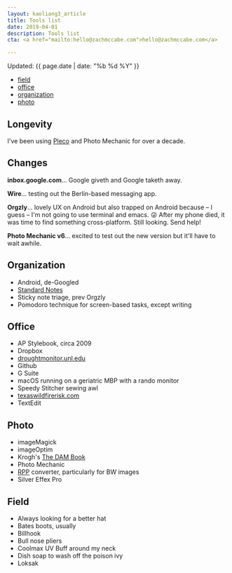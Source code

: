 ```yaml
---
layout: kaoliang3_article
title: Tools list
date: 2019-04-01
description: Tools list
cta: <a href="mailto:hello@zachmccabe.com">hello@zachmccabe.com</a>

---
```



Updated: {{ page.date | date: "%b %d %Y" }}



+ [field](https://www.zachmccabe.com/tools.html#field)
+ [office](https://www.zachmccabe.com/tools.html#office)
+ [organization](https://www.zachmccabe.com/tools.html#organization) 
+ [photo](https://www.zachmccabe.com/tools.html#photo)



## Longevity

I've been using [Pleco](https://www.pleco.com) and Photo Mechanic for over a decade.




## Changes

**inbox.google.com**… Google giveth and Google taketh away.

**Wire**… testing out the Berlin-based messaging app.

**Orgzly**… lovely UX on Android but also trapped on Android because – I guess – I'm not going to use terminal and emacs. 😜 After my phone died, it was time to find something cross-platform. Still looking. Send help!

**Photo Mechanic v6**… excited to test out the new version but it'll have to wait awhile.



## Organization

+ Android, de-Googled
+ [Standard Notes](https://www.standardnotes.org)
+ Sticky note triage, prev Orgzly
+ Pomodoro technique for screen-based tasks, except writing



## Office

+ AP Stylebook, circa 2009
+ Dropbox
+ [droughtmonitor.unl.edu](https://droughtmonitor.unl.edu/CurrentMap/StateDroughtMonitor.aspx?TX)
+ Github
+ G Suite
+ macOS running on a geriatric MBP with a rando monitor
+ Speedy Stitcher sewing awl
+ [texaswildfirerisk.com](https://texaswildfirerisk.com/Map/Public/)
+ TextEdit



## Photo

+ imageMagick
+ imageOptim
+ Krogh's [The DAM Book](https://www.thedambook.com)
+ Photo Mechanic
+ [RPP](http://www.raw-photo-processor.com) converter, particularly for BW images
+ Silver Effex Pro



## Field

+ Always looking for a better hat
+ Bates boots, usually
+ Billhook
+ Bull nose pliers
+ Coolmax UV Buff around my neck
+ Dish soap to wash off the poison ivy
+ Loksak
